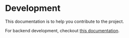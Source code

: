 # Development

This documentation is to help you contribute to the project.

For backend development, checkout [this documentation](./backend).


